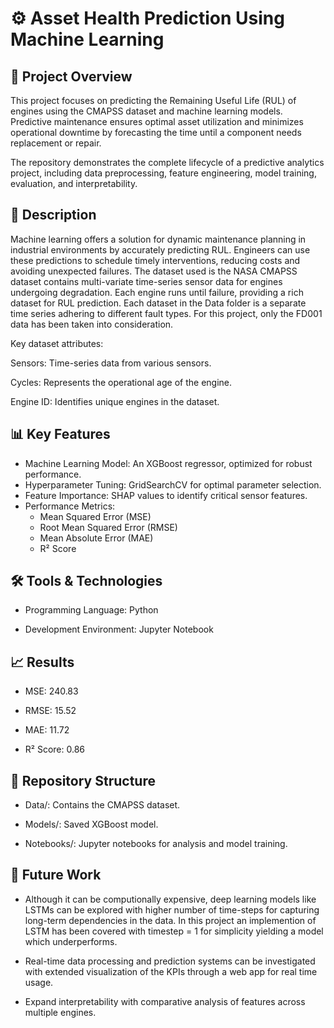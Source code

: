 # ⚙️ Asset Health Prediction Using Machine Learning

## 📄 Project Overview

This project focuses on predicting the Remaining Useful Life (RUL) of engines using the CMAPSS dataset and machine learning models. Predictive maintenance ensures optimal asset utilization and minimizes operational downtime by forecasting the time until a component needs replacement or repair.

The repository demonstrates the complete lifecycle of a predictive analytics project, including data preprocessing, feature engineering, model training, evaluation, and interpretability.

## 📂 Description

Machine learning offers a solution for dynamic maintenance planning in industrial environments by accurately predicting RUL. Engineers can use these predictions to schedule timely interventions, reducing costs and avoiding unexpected failures.
The dataset used is the NASA CMAPSS dataset contains multi-variate time-series sensor data for engines undergoing degradation. Each engine runs until failure, providing a rich dataset for RUL prediction. Each dataset in the Data folder is a separate time series adhering to different fault types. For this project, only the FD001 data has been taken into consideration.


Key dataset attributes:

Sensors: Time-series data from various sensors.

Cycles: Represents the operational age of the engine.

Engine ID: Identifies unique engines in the dataset.

## 📊 Key Features

- Machine Learning Model: An XGBoost regressor, optimized for robust performance.
- Hyperparameter Tuning: GridSearchCV for optimal parameter selection.
- Feature Importance: SHAP values to identify critical sensor features.
- Performance Metrics:
    - Mean Squared Error (MSE)
    - Root Mean Squared Error (RMSE)
    - Mean Absolute Error (MAE)
    - R² Score

## 🛠️ Tools & Technologies

- Programming Language: Python
  
- Development Environment: Jupyter Notebook

## 📈 Results

- MSE: 240.83
  
- RMSE: 15.52

- MAE: 11.72
  
- R² Score: 0.86

## 📂 Repository Structure

- Data/: Contains the CMAPSS dataset.
  
- Models/: Saved XGBoost model.

- Notebooks/: Jupyter notebooks for analysis and model training.

## 🚀 Future Work

- Although it can be computionally expensive, deep learning models like LSTMs can be explored with higher number of time-steps for capturing long-term dependencies in the data. In this project an implemention of LSTM has been covered with timestep = 1 for simplicity yielding a model which underperforms.
  
- Real-time data processing and prediction systems can be investigated with extended visualization of the KPIs through a web app for real time usage.
  
- Expand interpretability with comparative analysis of features across multiple engines.

